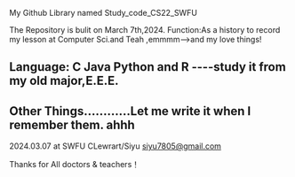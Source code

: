 My Github Library named Study_code_CS22_SWFU

The Repository is bulit on March 7th,2024.
Function:As a history to record my lesson at Computer Sci.and Teah ,emmmm-->and my love things!

Language: C  Java  Python and R ----study it from my old major,E.E.E.
--------------------
Other Things…………Let me write it when I remember them. ahhh
--------------------

2024.03.07 at SWFU
CLewrart/Siyu
siyu7805@gmail.com

Thanks for All doctors & teachers！